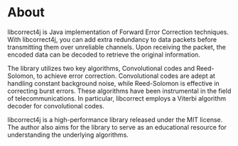 # About

libcorrect4j is Java implementation of Forward Error Correction techniques. With libcorrect4j, you can add extra redundancy to data packets before transmitting them over unreliable channels. Upon receiving the packet, the encoded data can be decoded to retrieve the original information.

The library utilizes two key algorithms, Convolutional codes and Reed-Solomon, to achieve error correction. Convolutional codes are adept at handling constant background noise, while Reed-Solomon is effective in correcting burst errors. These algorithms have been instrumental in the field of telecommunications. In particular, libcorrect employs a Viterbi algorithm decoder for convolutional codes.

libcorrect4j is a high-performance library released under the MIT license. The author also aims for the library to serve as an educational resource for understanding the underlying algorithms.
